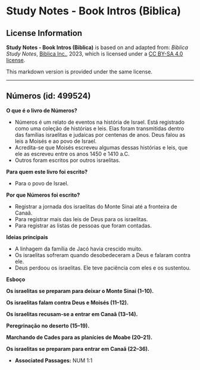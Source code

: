 # Study Notes - Book Intros (Biblica)

## License Information

**Study Notes - Book Intros (Biblica)** is based on and adapted from: _Biblica Study Notes_, [Biblica Inc.](https://www.biblica.com/), 2023, which is licensed under a [CC BY-SA 4.0 license](https://creativecommons.org/licenses/by-sa/4.0/legalcode.en).

This markdown version is provided under the same license.



--------------------------------

## Números (id: 499524)

**O que é o livro de Números?**

* Números é um relato de eventos na história de Israel. Está registrado como uma coleção de histórias e leis. Elas foram transmitidas dentro das famílias israelitas e judaicas por centenas de anos. Deus falou as leis a Moisés e ao povo de Israel.
* Acredita\-se que Moisés escreveu algumas dessas histórias e leis, que ele as escreveu entre os anos 1450 e 1410 a.C.
* Outros foram escritos por outros israelitas.

**Para quem este livro foi escrito?**

* Para o povo de Israel.

**Por que Números foi escrito?**

* Registrar a jornada dos israelitas do Monte Sinai até a fronteira de Canaã.
* Para registrar mais das leis de Deus para os israelitas.
* Para registrar as listas de pessoas que foram contadas.

**Ideias principais**

* A linhagem da família de Jacó havia crescido muito.
* Os israelitas sofreram quando desobedeceram a Deus e falaram contra ele.
* Deus perdoou os israelitas. Ele teve paciência com eles e os sustentou.

**Esboço**

**Os israelitas se preparam para deixar o Monte Sinai (1–10\).**

**Os israelitas falam contra Deus e Moisés (11–12\).**

**Os israelitas recusam\-se a entrar em Canaã (13–14\).**

**Peregrinação no deserto (15–19\).**

**Marchando de Cades para as planícies de Moabe (20–21\).**

**Os israelitas se preparam para entrar em Canaã (22–36\).**

* **Associated Passages:** NUM 1:1

